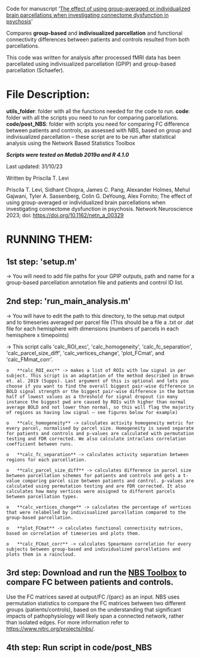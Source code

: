 Code for manuscript ‘[The effect of using group-averaged or individualized brain parcellations when investigating connectome dysfunction in psychosis](https://direct.mit.edu/netn/article/doi/10.1162/netn_a_00329/116662/The-effect-of-using-group-averaged-or)’

Compares **group-based** and **indivisualized parcellation** and functional connectivity differences between patients and controls resulted from both parcellations.

This code was written for analysis after processed fMRI data has been parcellated using indivisualized parcellation (GPIP) and group-based parcellation (Schaefer). 

# File Description:
**utils_folder**: folder with all the functions needed for the code to run.
**code**: folder with all the scripts you need to run for comparing parcellations.
**code/post_NBS**: folder with scripts you need for comparing FC difference between patients and controls, as assessed with NBS, based on group and indivisualized parcellation – these script are to be run after statistical analysis using the Network Based Statistics Toolbox

***Scripts were tested on Matlab 2019a and R 4.1.0***

Last updated: 31/10/23

Written by Priscila T. Levi

Priscila T. Levi, Sidhant Chopra, James C. Pang, Alexander Holmes, Mehul Gajwani, Tyler A. Sassenberg, Colin G. DeYoung, Alex Fornito; The effect of using group-averaged or individualized brain parcellations when investigating connectome dysfunction in psychosis. Network Neuroscience 2023; doi: https://doi.org/10.1162/netn_a_00329

# RUNNING THEM:
## 1st step: 'setup.m'
->	You will need to add file paths for your GPIP outputs, path and name for a group-based parcellation annotation file and patients and control ID list.

## 2nd step: 'run_main_analysis.m'
->	You will have to edit the path to this directory, to the setup.mat output and to timeseries averaged per parcel file (This should be a file a .txt or .dat file for each hemisphere with dimensions (numbers of parcels in each hemisphere x timepoints)

->	This script calls 'calc_ROI_exc', 'calc_homogeneity', 'calc_fc_separation', 'calc_parcel_size_diff', 'calc_vertices_change', 'plot_FCmat', and 'calc_FMmat_corr'.
   
    o	**calc_ROI_exc** -> makes a list of ROIs with low signal in per subject. This script is an adaptation of the method described in Brown et. al. 2019 (Supps). Last argument of this is optional and lets you choose if you want to find the overall biggest pair-wise difference in BOLD signal strength or the biggest pair-wise difference in the bottom half of lowest values as a threshold for signal dropout (in many instance the biggest pwd are caused by ROIs with higher than normal average BOLD and not lower than normal, so this will flag the majority of regions as having low signal – see figures below for example)
    
    o	**calc_homogeneity** -> calculates activity homogeneity metric for every parcel, normalised by parcel size. Homogeneity is saved separate for patients and controls and p-values are calculated with permutation testing and FDR corrected. We also calculate intraclass correlation coefficient between runs.
    
    o	**calc_fc_separation** -> calculates activity separation between regions for each parcellation.
    
    o	**calc_parcel_size_diff** -> calculates difference in parcel size between parcellation schemes for patients and controls and gets a t-value comparing parcel size between patients and control. p-values are calculated using permutation testing and are FDR corrected. It also calculates how many vertices were assigned to different parcels between parcellation types.
    
    o	**calc_vertices_change** -> calculates the percentage of vertices that were relabelled by indivisualized parcellation compared to the group-based parcellation.
    
    o	**plot_FCmat** -> calculates functional connectivity matrices, based on correlation of timeseries and plots them.
    
    o	**calc_FCmat_corr** -> calculates Spearmann correlation for every subjects between group-based and individualized parcellations and plots them in a raincloud.

## 3rd step: Download and run the [NBS Toolbox](https://www.nitrc.org/projects/nbs/) to compare FC between patients and controls. 
Use the FC matrices saved at output/FC /{parc} as an input. NBS uses permutation statistics to compare the FC matrices between two different groups (patients/controls), based on the understanding that significant impacts of pathophysiology will likely span a connected network, rather than isolated edges. For more information refer to https://www.nitrc.org/projects/nbs/.

## 4th step: Run script in code/post_NBS
